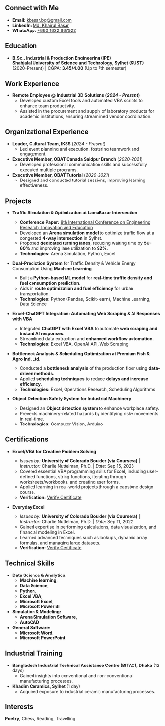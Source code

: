 ## Connect with Me
- **Email:** [kbasar.bq@gmail.com](mailto:kbasar.bq@gmail.com)  
- **LinkedIn:** [Md. Khairul Basar](https://www.linkedin.com/in/md-khairul-basar-b19282247/)  
- **WhatsApp:** [+880 1822 887922](https://wa.me/+8801822887922/)

## Education
- **B.Sc., Industrial & Production Engineering (IPE)**  
  **Shahjalal University of Science and Technology, Sylhet (SUST)**  
  (2020-Present) | CGPA: **3.45/4.00** (Up to 7th semester)

## Work Experience
- **Remote Employee @ Industrial 3D Solutions (_2024 - Present_)**
  - Developed custom Excel tools and automated VBA scripts to enhance team productivity.
  - Assisted in the procurement and supply of laboratory products for academic institutions, ensuring streamlined vendor coordination.

## Organizational Experience
- **Leader, Cultural Team, IKSS** (_2024 - Present_)
  - Led event planning and execution, fostering teamwork and engagement.
- **Executive Member, OBAT Canada Saidpur Branch** (_2020-2021_)
  - Developed professional communication skills and successfully executed multiple programs.
- **Executive Member, OBAT Tutorial** (_2020-2021_)
  - Designed and conducted tutorial sessions, improving learning effectiveness.

## Projects
- **Traffic Simulation & Optimization at LamaBazar Intersection**  
  - **Conference Paper:** [8th International Conference on Engineering Research, Innovation and Education](#)  
  - Developed an **Arena simulation model** to optimize traffic flow at a congested **4-way intersection** in Sylhet.  
  - Proposed **dedicated turning lanes**, reducing waiting time by **50-60%** and improving lane utilization to **92%**.  
  - **Technologies:** Arena Simulation, Python, Excel  

- **Dual-Prediction System** for Traffic Density & Vehicle Energy Consumption Using **Machine Learning**  
  - Built a **Python-based ML model** for **real-time traffic density and fuel consumption prediction**.  
  - Aids in **route optimization and fuel efficiency** for urban transportation.  
  - **Technologies:** Python (Pandas, Scikit-learn), Machine Learning, Data Science  

- **Excel-ChatGPT Integration: Automating Web Scraping & AI Responses with VBA**  
  - Integrated **ChatGPT with Excel VBA** to automate **web scraping and instant AI responses**.  
  - Streamlined data extraction and **enhanced workflow automation**.  
  - **Technologies:** Excel VBA, OpenAI API, Web Scraping  

- **Bottleneck Analysis & Scheduling Optimization at Premium Fish & Agro Ind. Ltd.**  
  - Conducted a **bottleneck analysis** of the production floor using **data-driven methods**.  
  - Applied **scheduling techniques** to reduce **delays and increase efficiency**.  
  - **Technologies:** Excel, Operations Research, Scheduling Algorithms  

- **Object Detection Safety System for Industrial Machinery**  
  - Designed an **Object detection system** to enhance workplace safety.  
  - Prevents machinery-related hazards by identifying risky movements in real-time.  
  - **Technologies:** Computer Vision, Arduino  

## Certifications
- **Excel/VBA for Creative Problem Solving**  
  - *Issued by:* **University of Colorado Boulder (via Coursera)** | *Instructor:* Charlie Nuttelman, Ph.D. | *Date:* Sep 15, 2023  
  - Covered essential VBA programming skills for Excel, including user-defined functions, string functions, iterating through worksheets/workbooks, and creating user forms.  
  - Applied learning in real-world projects through a capstone design course.  
  - **Verification:** [Verify Certificate](https://coursera.org/verify/specialization/ZQ7CFZSYQ8LU)  

- **Everyday Excel**  
  - *Issued by:* **University of Colorado Boulder (via Coursera)** | *Instructor:* Charlie Nuttelman, Ph.D. | *Date:* Sep 11, 2022  
  - Gained expertise in performing calculations, data visualization, and financial modeling in Excel.  
  - Learned advanced techniques such as lookups, dynamic array formulas, and managing large datasets.  
  - **Verification:** [Verify Certificate](https://coursera.org/verify/specialization/W7T6SZ8DJ3EJ)  

## Technical Skills
- **Data Science & Analytics:**
  - **Machine learning**,
  - **Data Science**,
  - **Python**,
  - **Excel VBA**,
  - **Microsoft Excel**,
  - **Microsoft Power BI**  
- **Simulation & Modeling:**
  - **Arena Simulation Software**,
  - **AutoCAD**  
- **General Software:**
  - **Microsoft Word**,
  - **Microsoft PowerPoint**  

## Industrial Training
- **Bangladesh Industrial Technical Assistance Centre (BITAC), Dhaka** (12 days)  
  - Gained insights into conventional and non-conventional manufacturing processes.
- **Khadim Ceramics, Sylhet** (1 day)  
  - Acquired exposure to industrial ceramic manufacturing processes.

## Interests
**Poetry**, Chess, Reading, Travelling

